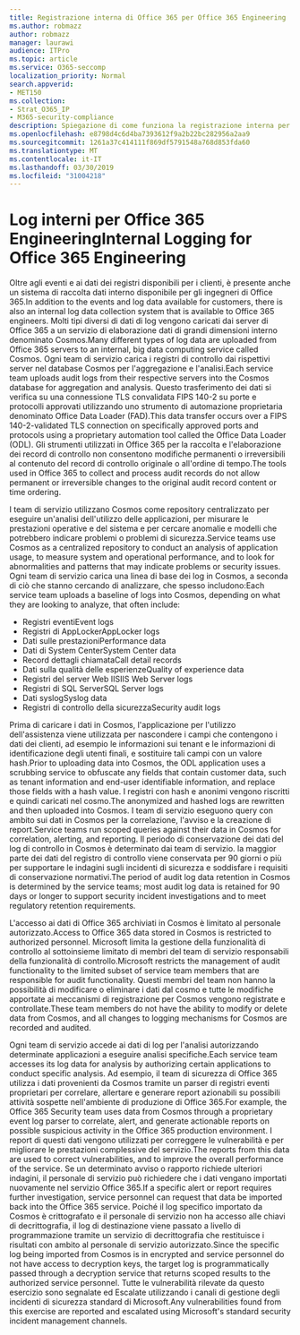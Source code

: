 ```yaml
---
title: Registrazione interna di Office 365 per Office 365 Engineering
ms.author: robmazz
author: robmazz
manager: laurawi
audience: ITPro
ms.topic: article
ms.service: O365-seccomp
localization_priority: Normal
search.appverid:
- MET150
ms.collection:
- Strat_O365_IP
- M365-security-compliance
description: Spiegazione di come funziona la registrazione interna per i team di ingegneri di Office 365.
ms.openlocfilehash: e8798d4c6d4ba7393612f9a2b22bc282956a2aa9
ms.sourcegitcommit: 1261a37c414111f869df5791548a768d853fda60
ms.translationtype: MT
ms.contentlocale: it-IT
ms.lasthandoff: 03/30/2019
ms.locfileid: "31004218"
---
```

# <a name="internal-logging-for-office-365-engineering"></a><span data-ttu-id="9bd82-103">Log interni per Office 365 Engineering</span><span class="sxs-lookup"><span data-stu-id="9bd82-103">Internal Logging for Office 365 Engineering</span></span>
<span data-ttu-id="9bd82-104">Oltre agli eventi e ai dati dei registri disponibili per i clienti, è presente anche un sistema di raccolta dati interno disponibile per gli ingegneri di Office 365.</span><span class="sxs-lookup"><span data-stu-id="9bd82-104">In addition to the events and log data available for customers, there is also an internal log data collection system that is available to Office 365 engineers.</span></span> <span data-ttu-id="9bd82-105">Molti tipi diversi di dati di log vengono caricati dai server di Office 365 a un servizio di elaborazione dati di grandi dimensioni interno denominato Cosmos.</span><span class="sxs-lookup"><span data-stu-id="9bd82-105">Many different types of log data are uploaded from Office 365 servers to an internal, big data computing service called Cosmos.</span></span> <span data-ttu-id="9bd82-106">Ogni team di servizio carica i registri di controllo dai rispettivi server nel database Cosmos per l'aggregazione e l'analisi.</span><span class="sxs-lookup"><span data-stu-id="9bd82-106">Each service team uploads audit logs from their respective servers into the Cosmos database for aggregation and analysis.</span></span> <span data-ttu-id="9bd82-107">Questo trasferimento dei dati si verifica su una connessione TLS convalidata FIPS 140-2 su porte e protocolli approvati utilizzando uno strumento di automazione proprietaria denominato Office Data Loader (FAD).</span><span class="sxs-lookup"><span data-stu-id="9bd82-107">This data transfer occurs over a FIPS 140-2-validated TLS connection on specifically approved ports and protocols using a proprietary automation tool called the Office Data Loader (ODL).</span></span> <span data-ttu-id="9bd82-108">Gli strumenti utilizzati in Office 365 per la raccolta e l'elaborazione dei record di controllo non consentono modifiche permanenti o irreversibili al contenuto del record di controllo originale o all'ordine di tempo.</span><span class="sxs-lookup"><span data-stu-id="9bd82-108">The tools used in Office 365 to collect and process audit records do not allow permanent or irreversible changes to the original audit record content or time ordering.</span></span>

<span data-ttu-id="9bd82-109">I team di servizio utilizzano Cosmos come repository centralizzato per eseguire un'analisi dell'utilizzo delle applicazioni, per misurare le prestazioni operative e del sistema e per cercare anomalie e modelli che potrebbero indicare problemi o problemi di sicurezza.</span><span class="sxs-lookup"><span data-stu-id="9bd82-109">Service teams use Cosmos as a centralized repository to conduct an analysis of application usage, to measure system and operational performance, and to look for abnormalities and patterns that may indicate problems or security issues.</span></span> <span data-ttu-id="9bd82-110">Ogni team di servizio carica una linea di base dei log in Cosmos, a seconda di ciò che stanno cercando di analizzare, che spesso includono:</span><span class="sxs-lookup"><span data-stu-id="9bd82-110">Each service team uploads a baseline of logs into Cosmos, depending on what they are looking to analyze, that often include:</span></span>
- <span data-ttu-id="9bd82-111">Registri eventi</span><span class="sxs-lookup"><span data-stu-id="9bd82-111">Event logs</span></span>
- <span data-ttu-id="9bd82-112">Registri di AppLocker</span><span class="sxs-lookup"><span data-stu-id="9bd82-112">AppLocker logs</span></span>
- <span data-ttu-id="9bd82-113">Dati sulle prestazioni</span><span class="sxs-lookup"><span data-stu-id="9bd82-113">Performance data</span></span>
- <span data-ttu-id="9bd82-114">Dati di System Center</span><span class="sxs-lookup"><span data-stu-id="9bd82-114">System Center data</span></span>
- <span data-ttu-id="9bd82-115">Record dettagli chiamata</span><span class="sxs-lookup"><span data-stu-id="9bd82-115">Call detail records</span></span>
- <span data-ttu-id="9bd82-116">Dati sulla qualità delle esperienze</span><span class="sxs-lookup"><span data-stu-id="9bd82-116">Quality of experience data</span></span>
- <span data-ttu-id="9bd82-117">Registri del server Web IIS</span><span class="sxs-lookup"><span data-stu-id="9bd82-117">IIS Web Server logs</span></span>
- <span data-ttu-id="9bd82-118">Registri di SQL Server</span><span class="sxs-lookup"><span data-stu-id="9bd82-118">SQL Server logs</span></span>
- <span data-ttu-id="9bd82-119">Dati syslog</span><span class="sxs-lookup"><span data-stu-id="9bd82-119">Syslog data</span></span>
- <span data-ttu-id="9bd82-120">Registri di controllo della sicurezza</span><span class="sxs-lookup"><span data-stu-id="9bd82-120">Security audit logs</span></span>

<span data-ttu-id="9bd82-121">Prima di caricare i dati in Cosmos, l'applicazione per l'utilizzo dell'assistenza viene utilizzata per nascondere i campi che contengono i dati dei clienti, ad esempio le informazioni sui tenant e le informazioni di identificazione degli utenti finali, e sostituire tali campi con un valore hash.</span><span class="sxs-lookup"><span data-stu-id="9bd82-121">Prior to uploading data into Cosmos, the ODL application uses a scrubbing service to obfuscate any fields that contain customer data, such as tenant information and end-user identifiable information, and replace those fields with a hash value.</span></span> <span data-ttu-id="9bd82-122">I registri con hash e anonimi vengono riscritti e quindi caricati nel cosmo.</span><span class="sxs-lookup"><span data-stu-id="9bd82-122">The anonymized and hashed logs are rewritten and then uploaded into Cosmos.</span></span> <span data-ttu-id="9bd82-123">I team di servizio eseguono query con ambito sui dati in Cosmos per la correlazione, l'avviso e la creazione di report.</span><span class="sxs-lookup"><span data-stu-id="9bd82-123">Service teams run scoped queries against their data in Cosmos for correlation, alerting, and reporting.</span></span> <span data-ttu-id="9bd82-124">Il periodo di conservazione dei dati del log di controllo in Cosmos è determinato dai team di servizio. la maggior parte dei dati del registro di controllo viene conservata per 90 giorni o più per supportare le indagini sugli incidenti di sicurezza e soddisfare i requisiti di conservazione normativi.</span><span class="sxs-lookup"><span data-stu-id="9bd82-124">The period of audit log data retention in Cosmos is determined by the service teams; most audit log data is retained for 90 days or longer to support security incident investigations and to meet regulatory retention requirements.</span></span>

<span data-ttu-id="9bd82-125">L'accesso ai dati di Office 365 archiviati in Cosmos è limitato al personale autorizzato.</span><span class="sxs-lookup"><span data-stu-id="9bd82-125">Access to Office 365 data stored in Cosmos is restricted to authorized personnel.</span></span> <span data-ttu-id="9bd82-126">Microsoft limita la gestione della funzionalità di controllo al sottoinsieme limitato di membri del team di servizio responsabili della funzionalità di controllo.</span><span class="sxs-lookup"><span data-stu-id="9bd82-126">Microsoft restricts the management of audit functionality to the limited subset of service team members that are responsible for audit functionality.</span></span> <span data-ttu-id="9bd82-127">Questi membri del team non hanno la possibilità di modificare o eliminare i dati dal cosmo e tutte le modifiche apportate ai meccanismi di registrazione per Cosmos vengono registrate e controllate.</span><span class="sxs-lookup"><span data-stu-id="9bd82-127">These team members do not have the ability to modify or delete data from Cosmos, and all changes to logging mechanisms for Cosmos are recorded and audited.</span></span>

<span data-ttu-id="9bd82-128">Ogni team di servizio accede ai dati di log per l'analisi autorizzando determinate applicazioni a eseguire analisi specifiche.</span><span class="sxs-lookup"><span data-stu-id="9bd82-128">Each service team accesses its log data for analysis by authorizing certain applications to conduct specific analysis.</span></span> <span data-ttu-id="9bd82-129">Ad esempio, il team di sicurezza di Office 365 utilizza i dati provenienti da Cosmos tramite un parser di registri eventi proprietari per correlare, allertare e generare report azionabili su possibili attività sospette nell'ambiente di produzione di Office 365.</span><span class="sxs-lookup"><span data-stu-id="9bd82-129">For example, the Office 365 Security team uses data from Cosmos through a proprietary event log parser to correlate, alert, and generate actionable reports on possible suspicious activity in the Office 365 production environment.</span></span> <span data-ttu-id="9bd82-130">I report di questi dati vengono utilizzati per correggere le vulnerabilità e per migliorare le prestazioni complessive del servizio.</span><span class="sxs-lookup"><span data-stu-id="9bd82-130">The reports from this data are used to correct vulnerabilities, and to improve the overall performance of the service.</span></span> <span data-ttu-id="9bd82-131">Se un determinato avviso o rapporto richiede ulteriori indagini, il personale di servizio può richiedere che i dati vengano importati nuovamente nel servizio Office 365.</span><span class="sxs-lookup"><span data-stu-id="9bd82-131">If a specific alert or report requires further investigation, service personnel can request that data be imported back into the Office 365 service.</span></span> <span data-ttu-id="9bd82-132">Poiché il log specifico importato da Cosmos è crittografato e il personale di servizio non ha accesso alle chiavi di decrittografia, il log di destinazione viene passato a livello di programmazione tramite un servizio di decrittografia che restituisce i risultati con ambito al personale di servizio autorizzato.</span><span class="sxs-lookup"><span data-stu-id="9bd82-132">Since the specific log being imported from Cosmos is in encrypted and service personnel do not have access to decryption keys, the target log is programmatically passed through a decryption service that returns scoped results to the authorized service personnel.</span></span> <span data-ttu-id="9bd82-133">Tutte le vulnerabilità rilevate da questo esercizio sono segnalate ed Escalate utilizzando i canali di gestione degli incidenti di sicurezza standard di Microsoft.</span><span class="sxs-lookup"><span data-stu-id="9bd82-133">Any vulnerabilities found from this exercise are reported and escalated using Microsoft's standard security incident management channels.</span></span>
